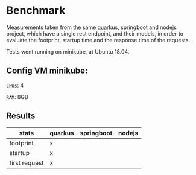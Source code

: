 **Benchmark**
==
Measurements taken from the same quarkus, springboot and nodejs project, 
which have a single rest endpoint, and their models, in order to evaluate 
the footprint, startup time and the response time of the requests.

Tests went running on minikube, at Ubuntu 18.04.

## Config VM minikube:

`CPUs`: 4

`RAM`: 8GB

## Results

| stats       |quarkus|springboot |nodejs |
|---          |---    |---        |---    |
|footprint    | x     |           |       |
|startup      | x     |           |       |
|first request| x     |           |       |
